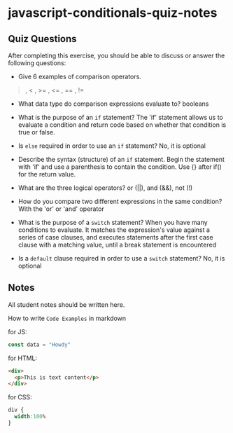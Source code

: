 # javascript-conditionals-quiz-notes

## Quiz Questions

After completing this exercise, you should be able to discuss or answer the following questions:

- Give 6 examples of comparison operators.
> , < , >= , <= , == , !=

- What data type do comparison expressions evaluate to?
booleans

- What is the purpose of an `if` statement?
The 'if' statement allows us to evaluate a condition and return code based on whether that condition is true or false.

- Is `else` required in order to use an `if` statement?
No, it is optional

- Describe the syntax (structure) of an `if` statement.
Begin the statement with 'if' and use a parenthesis to contain the condition. Use {} after if() for the return value.

- What are the three logical operators?
or (||), and (&&), not (!)

- How do you compare two different expressions in the same condition?
With the 'or' or 'and' operator

- What is the purpose of a `switch` statement?
When you have many conditions to evaluate. It matches the expression's value against a series of case clauses, and executes statements after the first case clause with a matching value, until a break statement is encountered

- Is a `default` clause required in order to use a `switch` statement?
No, it is optional

## Notes

All student notes should be written here.


How to write `Code Examples` in markdown

for JS:
```javascript
const data = "Howdy"
```

for HTML:
```html
<div>
  <p>This is text content</p>
</div>
```

for CSS:
```css
div {
  width:100%
}
```
